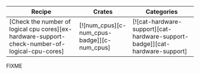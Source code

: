| Recipe | Crates | Categories |
|--------|--------|------------|
| [Check the number of logical cpu cores][ex-hardware-support-check-number-of-logical-cpu-cores] | [![num_cpus][c-num_cpus-badge]][c-num_cpus] | [![cat-hardware-support][cat-hardware-support-badge]][cat-hardware-support] |

<div class="hidden">
FIXME
</div>
